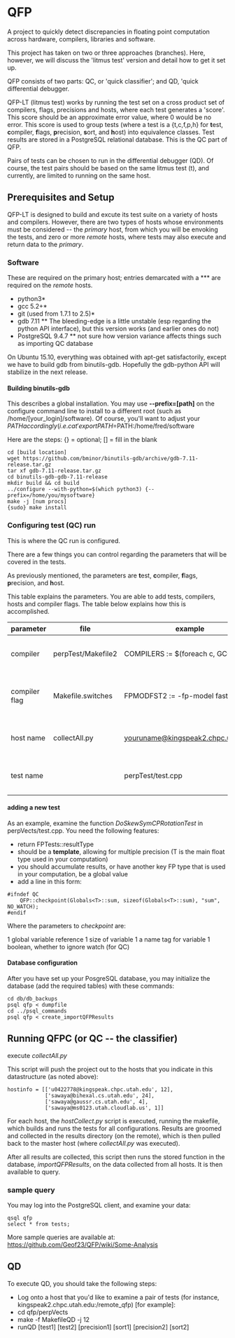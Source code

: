# QFP #
A project to quickly detect discrepancies in floating point computation across hardware, compilers, libraries and software.

This project has taken on two or three approaches (branches).  Here, however, we will discuss the 'litmus test' version and detail how to get it set up.

QFP consists of two parts: QC, or 'quick classifier'; and QD, 'quick differential
debugger.

QFP-LT (litmus test) works by running the test set on a cross product
set of compilers, flags, precisions and hosts, where each test generates
a 'score'.  This score should be an approximate error value, where 0 would
be no error.  This score is used to group tests (where a test is a {t,c,f,p,h} for
**t**est, **c**ompiler, **f**lags, **p**recision, **s**ort, and **h**ost)
into equivalence classes.  Test results are stored in a PostgreSQL relational
database.  This is the QC part of QFP.

Pairs of tests can be chosen to run in the differential debugger (QD).
Of course, the test pairs should be based on the same litmus test (t),
and currently, are limited to running on the same host.

## Prerequisites and Setup ##

QFP-LT is designed to build and excute its test suite on a variety of
hosts and compilers.  However, there are two types of hosts whose
environments must be considered -- the _primary_ host, from which you
will be envoking the tests, and zero or more  _remote_ hosts, where
tests may also execute and return data to the _primary_.

### Software ###

These are required on the primary host; entries demarcated with
a *** are required on the _remote_ hosts.

* python3*
* gcc 5.2+*
* git (used from 1.7.1 to 2.5)*
* gdb 7.11 
** The bleeding-edge is a little unstable (esp regarding the python API interface),
   but this version works (and earlier
   ones do not)
* PostgreSQL 9.4.7
** not sure how version variance affects things such as importing QC database

On Ubuntu 15.10, everything was obtained with apt-get satisfactorily,
except we have to build gdb from binutils-gdb.  Hopefully the gdb-python
API will stabilize in the next release.

#### Building binutils-gdb ####

This describes a global installation.  You may use **--prefix=[path]**
on the  configure command line to install to a different root
(such as /home/[your_login]/software). Of course, you'll want to adjust
your $PATH accordingly (i.e. cat 'export PATH=$PATH:/home/fred/software

Here are the steps:
{} = optional; [] = fill in the blank
```
cd [build location]
wget https://github.com/bminor/binutils-gdb/archive/gdb-7.11-release.tar.gz
tar xf gdb-7.11-release.tar.gz
cd binutils-gdb-gdb-7.11-release
mkdir build && cd build
../configure --with-python=$(which python3) {--prefix=/home/you/mysoftware}
make -j [num procs]
{sudo} make install
```

### Configuring test (QC) run ###

This is where the QC run is configured.

There are a few things you can control regarding the parameters
that will be covered in the tests.

As previously mentioned, the parameters are **t**est, **c**ompiler, **f**lags, **p**recision, and **h**ost.

This table explains the parameters.  You are able to add tests, compilers, hosts and compiler flags.
The table below explains how this is accomplished.

| parameter | file | example | notes |
---|---|---|---
compiler | perpTest/Makefile2 | COMPILERS := $(foreach c, GCC | Add a var for your compiler and add to COMPILERS line
compiler flag | Makefile.switches | FPMODFST2 := -fp-model fast=2 | [unique name] := [flag] <br> also add name to **SWITCHES** list declaration in file
host name | collectAll.py | youruname@kingspeak2.chpc.utah.edu | username@FQDN of host, added to hostinfo var (at top of file)
test name |  | perpTest/test.cpp | There are three steps to adding your own test.  See below


#### adding a new test ####

As an example, examine the function _DoSkewSymCPRotationTest_ in perpVects/test.cpp.
You need the following features:

* return FPTests::resultType
* should be a **template<typename T>**, allowing for multiple precision (T is the main float type used in your computation)
* you should accumulate results, or have another key FP type that is used in your computation, be a global value
* add a line in this form:

```
#ifndef QC
    QFP::checkpoint(Globals<T>::sum, sizeof(Globals<T>::sum), "sum", NO_WATCH);
#endif

```

Where the parameters to _checkpoint_ are:

1 global variable reference
1 size of variable
1 a name tag for variable
1 boolean, whether to ignore watch (for QC)


#### Database configuration ####

After you have set up your PosgreSQL database, you may initialize the database (add the required tables)
with these commands:

```
cd db/db_backups
psql qfp < dumpfile
cd ../psql_commands
psql qfp < create_importQFPResults
```

## Running QFPC (or QC -- the classifier) ##

execute _collectAll.py_

This script will push the project out to the hosts that you indicate in this datastructure (as noted above):

```
hostinfo = [['u0422778@kingspeak.chpc.utah.edu', 12],
            ['sawaya@bihexal.cs.utah.edu', 24],
            ['sawaya@gaussr.cs.utah.edu', 4],
            ['sawaya@ms0123.utah.cloudlab.us', 1]]
```

For each host, the _hostCollect.py_ script is executed, running the makefile, which
builds and runs the tests for all configurations.  Results are groomed and collected
in the results directory (on the remote), which is then pulled back to the master host
(where _collectAll.py_ was executed).

After all results are collected, this script then runs the stored function in the database,
_importQFPResults_, on the data collected from all hosts.  It is then available to query.


### sample query ###

You may log into the PostgreSQL client, and examine your data:

```
qsql qfp
select * from tests;
```

More sample queries are available at: https://github.com/Geof23/QFP/wiki/Some-Analysis


## QD ##

To execute QD, you should take the following steps:

* Log onto a host that you'd like to examine a pair of tests (for instance, kingspeak2.chpc.utah.edu:/remote_qfp)
[for example]:
* cd qfp/perpVects
* make -f MakefileQD -j 12
* runQD [test1] [test2] [precision1] [sort1] [precision2] [sort2]

